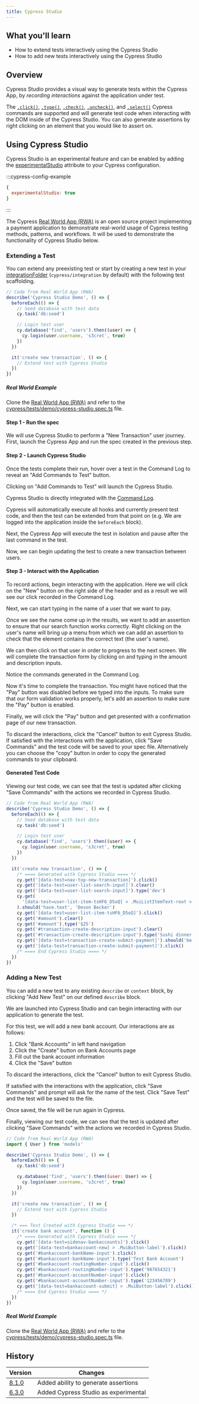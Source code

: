 ```yaml
---
title: Cypress Studio
---
```


<Alert type="info">

## <Icon name="graduation-cap"></Icon> What you'll learn

- How to extend tests interactively using the Cypress Studio
- How to add new tests interactively using the Cypress Studio

</Alert>

## Overview

Cypress Studio provides a visual way to generate tests within the Cypress App,
by _recording interactions_ against the application under test.

The [`.click()`](/api/commands/click), [`.type()`](/api/commands/type),
[`.check()`](/api/commands/check), [`.uncheck()`](/api/commands/uncheck), and
[`.select()`](/api/commands/select) Cypress commands are supported and will
generate test code when interacting with the DOM inside of the Cypress Studio.
You can also generate assertions by right clicking on an element that you would
like to assert on.

## Using Cypress Studio

<Alert type="info">

Cypress Studio is an experimental feature and can be enabled by adding the
[experimentalStudio](/guides/references/experiments) attribute to your Cypress
configuration.

</Alert>

:::cypress-config-example

```js
{
  experimentalStudio: true
}
```

:::

The Cypress <Icon name="github"></Icon>
[Real World App (RWA)](https://github.com/cypress-io/cypress-realworld-app) is
an open source project implementing a payment application to demonstrate
real-world usage of Cypress testing methods, patterns, and workflows. It will be
used to demonstrate the functionality of Cypress Studio below.

### Extending a Test

You can extend any preexisting test or start by creating a new test in your
[integrationFolder](/guides/references/configuration#Folders-Files)
(`cypress/integration` by default) with the following test scaffolding.

```js
// Code from Real World App (RWA)
describe('Cypress Studio Demo', () => {
  beforeEach(() => {
    // Seed database with test data
    cy.task('db:seed')

    // Login test user
    cy.database('find', 'users').then((user) => {
      cy.login(user.username, 's3cret', true)
    })
  })

  it('create new transaction', () => {
    // Extend test with Cypress Studio
  })
})
```

<Alert type="info">

##### <Icon name="graduation-cap"></Icon> Real World Example

Clone the <Icon name="github"></Icon>
[Real World App (RWA)](https://github.com/cypress-io/cypress-realworld-app) and
refer to the
[cypress/tests/demo/cypress-studio.spec.ts](https://github.com/cypress-io/cypress-realworld-app/blob/develop/cypress/tests/demo/cypress-studio.spec.ts)
file.

</Alert>

#### Step 1 - Run the spec

We will use Cypress Studio to perform a "New Transaction" user journey. First,
launch the Cypress App and run the spec created in the previous step.

<DocsImage src="/img/guides/cypress-studio/run-spec-1.png" alt="Cypress Studio" no-border></DocsImage>

#### Step 2 - Launch Cypress Studio

Once the tests complete their run, hover over a test in the Command Log to
reveal an "Add Commands to Test" button.

Clicking on "Add Commands to Test" will launch the Cypress Studio.

<Alert type="info">

Cypress Studio is directly integrated with the
[Command Log](/guides/core-concepts/cypress-app#Command-Log).

</Alert>

<DocsImage src="/img/guides/cypress-studio/extend-activate-studio.png" alt="Activate Cypress Studio" no-border></DocsImage>

<Alert type="success">

Cypress will automatically execute all hooks and currently present test code,
and then the test can be extended from that point on (e.g. We are logged into
the application inside the `beforeEach` block).

</Alert>

Next, the Cypress App will execute the test in isolation and pause after the
last command in the test.

<DocsImage src="/img/guides/cypress-studio/extend-ready.png" alt="Cypress Studio Ready" no-border></DocsImage>

Now, we can begin updating the test to create a new transaction between users.

#### Step 3 - Interact with the Application

To record actions, begin interacting with the application. Here we will click on
the "New" button on the right side of the header and as a result we will see our
click recorded in the Command Log.

<DocsImage src="/img/guides/cypress-studio/extend-click-new-transaction.png" alt="Cypress Studio Recording Click" no-border></DocsImage>

Next, we can start typing in the name of a user that we want to pay.

<DocsImage src="/img/guides/cypress-studio/extend-type-user-name.png" alt="Cypress Studio Recording Type" no-border></DocsImage>

Once we see the name come up in the results, we want to add an assertion to
ensure that our search function works correctly. Right clicking on the user's
name will bring up a menu from which we can add an assertion to check that the
element contains the correct text (the user's name).

<DocsImage src="/img/guides/cypress-studio/extend-assert-user-name.png" alt="Cypress Studio Add Assertion" no-border></DocsImage>

We can then click on that user in order to progress to the next screen. We will
complete the transaction form by clicking on and typing in the amount and
description inputs.

<DocsImage src="/img/guides/cypress-studio/extend-type-transaction-form.png" alt="Cypress Studio Recording Type" no-border></DocsImage>

<Alert type="success">Notice the commands generated in the Command Log.</Alert>

Now it's time to complete the transaction. You might have noticed that the "Pay"
button was disabled before we typed into the inputs. To make sure that our form
validation works properly, let's add an assertion to make sure the "Pay" button
is enabled.

<DocsImage src="/img/guides/cypress-studio/extend-assert-button-enabled.png" alt="Cypress Studio Add Assertion" no-border></DocsImage>

Finally, we will click the "Pay" button and get presented with a confirmation
page of our new transaction.

<DocsImage src="/img/guides/cypress-studio/extend-save-test.png" alt="Cypress Studio Save Commands" no-border></DocsImage>

To discard the interactions, click the "Cancel" button to exit Cypress Studio.
If satisfied with the interactions with the application, click "Save Commands"
and the test code will be saved to your spec file. Alternatively you can choose
the "copy" button in order to copy the generated commands to your clipboard.

#### Generated Test Code

Viewing our test code, we can see that the test is updated after clicking "Save
Commands" with the actions we recorded in Cypress Studio.

```js
// Code from Real World App (RWA)
describe('Cypress Studio Demo', () => {
  beforeEach(() => {
    // Seed database with test data
    cy.task('db:seed')

    // Login test user
    cy.database('find', 'users').then((user) => {
      cy.login(user.username, 's3cret', true)
    })
  })

  it('create new transaction', () => {
    /* ==== Generated with Cypress Studio ==== */
    cy.get('[data-test=nav-top-new-transaction]').click()
    cy.get('[data-test=user-list-search-input]').clear()
    cy.get('[data-test=user-list-search-input]').type('dev')
    cy.get(
      '[data-test=user-list-item-tsHF6_D5oQ] > .MuiListItemText-root > .MuiListItemText-primary'
    ).should('have.text', 'Devon Becker')
    cy.get('[data-test=user-list-item-tsHF6_D5oQ]').click()
    cy.get('#amount').clear()
    cy.get('#amount').type('$25')
    cy.get('#transaction-create-description-input').clear()
    cy.get('#transaction-create-description-input').type('Sushi dinner')
    cy.get('[data-test=transaction-create-submit-payment]').should('be.enabled')
    cy.get('[data-test=transaction-create-submit-payment]').click()
    /* ==== End Cypress Studio ==== */
  })
})
```

### Adding a New Test

You can add a new test to any existing `describe` or `context` block, by
clicking "Add New Test" on our defined `describe` block.

<DocsImage src="/img/guides/cypress-studio/add-test-1.png" alt="Cypress Studio Add Test" no-border></DocsImage>

We are launched into Cypress Studio and can begin interacting with our
application to generate the test.

For this test, we will add a new bank account. Our interactions are as follows:

1. Click "Bank Accounts" in left hand navigation
   <DocsImage src="/img/guides/cypress-studio/add-test-2.png" alt="Cypress Studio Begin Add Test" no-border></DocsImage>
2. Click the "Create" button on Bank Accounts page
   <DocsImage src="/img/guides/cypress-studio/add-test-create.png" alt="Cypress Studio Add Test Create Bank Account" no-border></DocsImage>
3. Fill out the bank account information
   <DocsImage src="/img/guides/cypress-studio/add-test-form-complete.png" alt="Cypress Studio Add Test Complete Bank Account Form" no-border></DocsImage>
4. Click the "Save" button
   <DocsImage src="/img/guides/cypress-studio/add-test-form-saving.png" alt="Cypress Studio Add Test Saving Bank Account" no-border></DocsImage>

To discard the interactions, click the "Cancel" button to exit Cypress Studio.

If satisfied with the interactions with the application, click "Save Commands"
and prompt will ask for the name of the test. Click "Save Test" and the test
will be saved to the file.

<DocsImage src="/img/guides/cypress-studio/add-test-save-test.png" alt="Cypress Studio Add Test Completed Run" no-border></DocsImage>

Once saved, the file will be run again in Cypress.

<DocsImage src="/img/guides/cypress-studio/add-test-final.png" alt="Cypress Studio Add Test Completed Run" no-border></DocsImage>

Finally, viewing our test code, we can see that the test is updated after
clicking "Save Commands" with the actions we recorded in Cypress Studio.

```js
// Code from Real World App (RWA)
import { User } from 'models'

describe('Cypress Studio Demo', () => {
  beforeEach(() => {
    cy.task('db:seed')

    cy.database('find', 'users').then((user: User) => {
      cy.login(user.username, 's3cret', true)
    })
  })

  it('create new transaction', () => {
    // Extend test with Cypress Studio
  })

  /* === Test Created with Cypress Studio === */
  it('create bank account', function () {
    /* ==== Generated with Cypress Studio ==== */
    cy.get('[data-test=sidenav-bankaccounts]').click()
    cy.get('[data-test=bankaccount-new] > .MuiButton-label').click()
    cy.get('#bankaccount-bankName-input').click()
    cy.get('#bankaccount-bankName-input').type('Test Bank Account')
    cy.get('#bankaccount-routingNumber-input').click()
    cy.get('#bankaccount-routingNumber-input').type('987654321')
    cy.get('#bankaccount-accountNumber-input').click()
    cy.get('#bankaccount-accountNumber-input').type('123456789')
    cy.get('[data-test=bankaccount-submit] > .MuiButton-label').click()
    /* ==== End Cypress Studio ==== */
  })
})
```

<Alert type="info">

##### <Icon name="graduation-cap"></Icon> Real World Example

Clone the <Icon name="github"></Icon>
[Real World App (RWA)](https://github.com/cypress-io/cypress-realworld-app) and
refer to the
[cypress/tests/demo/cypress-studio.spec.ts](https://github.com/cypress-io/cypress-realworld-app/blob/develop/cypress/tests/demo/cypress-studio.spec.ts)
file.

</Alert>

## History

| Version                                     | Changes                              |
| ------------------------------------------- | ------------------------------------ |
| [8.1.0](/guides/references/changelog#8-1-0) | Added ability to generate assertions |
| [6.3.0](/guides/references/changelog#6-3-0) | Added Cypress Studio as experimental |
